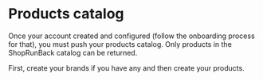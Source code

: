 # Products catalog

Once your account created and configured (follow the onboarding process for that), you must push your products catalog.
Only products in the ShopRunBack catalog can be returned.

First, create your brands if you have any and then create your products.